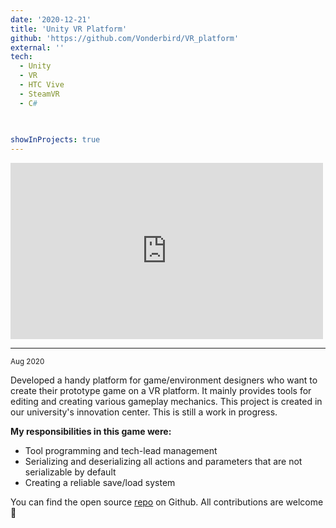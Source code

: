 ```yaml
---
date: '2020-12-21'
title: 'Unity VR Platform'
github: 'https://github.com/Vonderbird/VR_platform'
external: ''
tech:
  - Unity
  - VR
  - HTC Vive
  - SteamVR
  - C#
 
  

showInProjects: true
---
```


  
<iframe width="500" height="282" src="https://www.youtube.com/embed/OeSEkeHIHRg" frameborder="0" allow="accelerometer; autoplay; clipboard-write; encrypted-media; gyroscope; picture-in-picture" allowfullscreen></iframe>

---
<small>Aug 2020</small>

Developed a handy platform for game/environment designers who want to create their prototype game on a VR platform. It mainly provides tools for editing and creating various gameplay mechanics. This project is created in our university's innovation center. This is still a work in progress.


**My responsibilities in this game were:**
- Tool programming and tech-lead management
- Serializing and deserializing all actions and parameters that are not serializable by default
- Creating a reliable save/load system


You can find the open source [repo](https://github.com/Vonderbird/VR_platform) on Github. All contributions are welcome👾